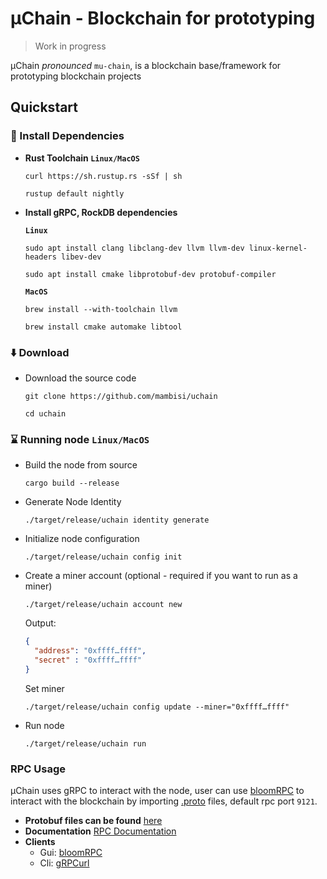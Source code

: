# µChain - Blockchain for prototyping

> Work in progress

µChain _pronounced_ `mu-chain`, is a blockchain base/framework for prototyping blockchain projects

## Quickstart

### 🧰 Install Dependencies

* **Rust Toolchain `Linux/MacOS`**
    ```shell
    curl https://sh.rustup.rs -sSf | sh
    ```
    ```shell
    rustup default nightly
    ```
* **Install gRPC, RockDB dependencies**

  **`Linux`**

  ```shell
  sudo apt install clang libclang-dev llvm llvm-dev linux-kernel-headers libev-dev
  ```
  ```shell
  sudo apt install cmake libprotobuf-dev protobuf-compiler
  ```
  **`MacOS`**

  ```shell
  brew install --with-toolchain llvm
  ```
  ```shell
  brew install cmake automake libtool
  ```

### ⬇️ Download

* Download the source code
    ```shell
    git clone https://github.com/mambisi/uchain
    ```
    ```shell
    cd uchain
    ```

### ⌛️ Running node `Linux/MacOS`

* Build the node from source
    ```shell
    cargo build --release
    ```
* Generate Node Identity
    ```shell
    ./target/release/uchain identity generate
    ```
* Initialize node configuration
    ```shell
    ./target/release/uchain config init
    ```
* Create a miner account (optional - required if you want to run as a miner)
  ```shell
  ./target/release/uchain account new
  ```
  Output:
  ```json
  {
    "address": "0xffff…ffff",
    "secret" : "0xffff…ffff"
  }
  ```
  Set miner
  ```shell
  ./target/release/uchain config update --miner="0xffff…ffff"
  ```
* Run node
  ```shell
  ./target/release/uchain run
  ```

### RPC Usage

µChain uses gRPC to interact with the node, user can use [bloomRPC](https://github.com/bloomrpc/bloomrpc.git) to
interact with the blockchain by importing [.proto](/proto/schema) files, default rpc port `9121`.

* **Protobuf files can be found** [here](/proto/schema)
* **Documentation**
  [RPC Documentation](/docs/rpc.md)
* **Clients**
    * Gui: [bloomRPC](https://github.com/bloomrpc/bloomrpc.git)
    * Cli: [gRPCurl](https://github.com/fullstorydev/grpcurl)
